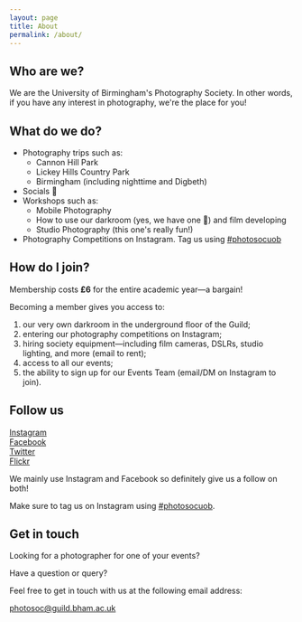 ```yaml
---
layout: page
title: About
permalink: /about/
---
```


## Who are we?

We are the University of Birmingham's Photography Society. In other words, if you have any interest in photography, we're the place
for you!

## What do we do?

* Photography trips such as:
  * Cannon Hill Park
  * Lickey Hills Country Park
  * Birmingham (including nighttime and Digbeth)
* Socials 🍻
* Workshops such as:
  * Mobile Photography
  * How to use our darkroom (yes, we have one 🤯) and film developing
  * Studio Photography (this one's really fun!)
* Photography Competitions on Instagram. Tag us using [#photosocuob](https://www.instagram.com/explore/tags/photosocuob/)

## How do I join?

Membership costs **£6** for the entire academic year—a bargain!

Becoming a member gives you access to:

1. our very own darkroom in the underground floor of the Guild;
2. entering our photography competitions on Instagram;
3. hiring society equipment—including film cameras, DSLRs, studio lighting, and more (email to rent);
4. access to all our events;
5. the ability to sign up for our Events Team (email/DM on Instagram to join).

## Follow us

<div class="d-flex flex-row flex-wrap mt-3 mb-3">
<div class="p-2"><a href="https://www.instagram.com/photosocuob" class="social-link" id="instagram-link"><i class="fab fa-instagram"></i> Instagram</a></div>
  <div class="p-2"><a href="https://www.facebook.com/photosocuob" class="social-link" id="facebook-link"><i class="fab fa-facebook"></i> Facebook</a></div>
  <div class="p-2"><a href="https://www.twitter.com/photosocuob" class="social-link" id="twitter-link"><i class="fab fa-twitter"></i> Twitter</a></div>
  <div class="p-2"><a href="https://www.flickr.com/groups/photosoc/" class="social-link" id="flickr_link"><i class="fab fa-flickr"></i> Flickr</a></div>
</div>

We mainly use Instagram and Facebook so definitely give us a follow on both!

Make sure to tag us on Instagram using [#photosocuob](https://www.instagram.com/explore/tags/photosocuob/).

## Get in touch

Looking for a photographer for one of your events?

Have a question or query?

Feel free to get in touch with us at the following email address:

[photosoc@guild.bham.ac.uk](mailto:photosocuob@guild.bham.ac.uk)

